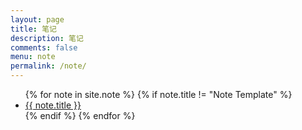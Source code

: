 ```yaml
---
layout: page
title: 笔记
description: 笔记
comments: false
menu: note
permalink: /note/
---
```


> 

<ul class="listing">
{% for note in site.note %}
{% if note.title != "Note Template" %}
<li class="listing-item"><a href="{{ note.url }}">{{ note.title }}</a></li>
{% endif %}
{% endfor %}
</ul>
